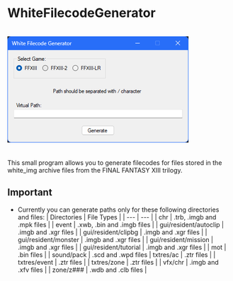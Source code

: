 # WhiteFilecodeGenerator
<br>![Image Text](app-img_repo.png)
<br><br>
<br>This small program allows you to generate filecodes for files stored in the white_img archive files from the FINAL FANTASY XIII trilogy.

## Important
- Currently you can generate paths only for these following directories and files:
| Directories | File Types | 
| --- | --- |
| chr | .trb, .imgb and .mpk files |
| event | .xwb, .bin and .imgb files |
| gui/resident/autoclip | .imgb and .xgr files |
| gui/resident/clipbg | .imgb and .xgr files |
| gui/resident/monster | .imgb and .xgr files |
| gui/resident/mission | .imgb and .xgr files |
| gui/resident/tutorial | .imgb and .xgr files |
| mot | .bin files |
| sound/pack | .scd and .wpd files
| txtres/ac | .ztr files |
| txtres/event | .ztr files |
| txtres/zone | .ztr files |
| vfx/chr | .imgb and .xfv files |
| zone/z### | .wdb and .clb files |
